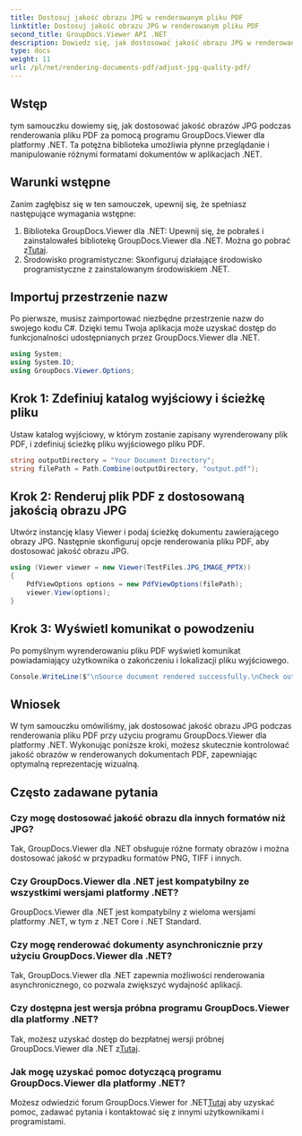 ```yaml
---
title: Dostosuj jakość obrazu JPG w renderowanym pliku PDF
linktitle: Dostosuj jakość obrazu JPG w renderowanym pliku PDF
second_title: GroupDocs.Viewer API .NET
description: Dowiedz się, jak dostosować jakość obrazu JPG w renderowanych dokumentach PDF za pomocą programu GroupDocs.Viewer dla platformy .NET. Popraw swoje wrażenia z przeglądania dokumentów.
type: docs
weight: 11
url: /pl/net/rendering-documents-pdf/adjust-jpg-quality-pdf/
---
```

## Wstęp
tym samouczku dowiemy się, jak dostosować jakość obrazów JPG podczas renderowania pliku PDF za pomocą programu GroupDocs.Viewer dla platformy .NET. Ta potężna biblioteka umożliwia płynne przeglądanie i manipulowanie różnymi formatami dokumentów w aplikacjach .NET.
## Warunki wstępne
Zanim zagłębisz się w ten samouczek, upewnij się, że spełniasz następujące wymagania wstępne:
1.  Biblioteka GroupDocs.Viewer dla .NET: Upewnij się, że pobrałeś i zainstalowałeś bibliotekę GroupDocs.Viewer dla .NET. Można go pobrać z[Tutaj](https://releases.groupdocs.com/viewer/net/).
2. Środowisko programistyczne: Skonfiguruj działające środowisko programistyczne z zainstalowanym środowiskiem .NET.

## Importuj przestrzenie nazw
Po pierwsze, musisz zaimportować niezbędne przestrzenie nazw do swojego kodu C#. Dzięki temu Twoja aplikacja może uzyskać dostęp do funkcjonalności udostępnianych przez GroupDocs.Viewer dla .NET.
```csharp
using System;
using System.IO;
using GroupDocs.Viewer.Options;
```
## Krok 1: Zdefiniuj katalog wyjściowy i ścieżkę pliku
Ustaw katalog wyjściowy, w którym zostanie zapisany wyrenderowany plik PDF, i zdefiniuj ścieżkę pliku wyjściowego pliku PDF.
```csharp
string outputDirectory = "Your Document Directory";
string filePath = Path.Combine(outputDirectory, "output.pdf");
```
## Krok 2: Renderuj plik PDF z dostosowaną jakością obrazu JPG
Utwórz instancję klasy Viewer i podaj ścieżkę dokumentu zawierającego obrazy JPG. Następnie skonfiguruj opcje renderowania pliku PDF, aby dostosować jakość obrazu JPG.
```csharp
using (Viewer viewer = new Viewer(TestFiles.JPG_IMAGE_PPTX))
{               
    PdfViewOptions options = new PdfViewOptions(filePath);
    viewer.View(options);
}
```
## Krok 3: Wyświetl komunikat o powodzeniu
Po pomyślnym wyrenderowaniu pliku PDF wyświetl komunikat powiadamiający użytkownika o zakończeniu i lokalizacji pliku wyjściowego.
```csharp
Console.WriteLine($"\nSource document rendered successfully.\nCheck output in {outputDirectory}.");
```

## Wniosek
W tym samouczku omówiliśmy, jak dostosować jakość obrazu JPG podczas renderowania pliku PDF przy użyciu programu GroupDocs.Viewer dla platformy .NET. Wykonując poniższe kroki, możesz skutecznie kontrolować jakość obrazów w renderowanych dokumentach PDF, zapewniając optymalną reprezentację wizualną.
## Często zadawane pytania
### Czy mogę dostosować jakość obrazu dla innych formatów niż JPG?
Tak, GroupDocs.Viewer dla .NET obsługuje różne formaty obrazów i można dostosować jakość w przypadku formatów PNG, TIFF i innych.
### Czy GroupDocs.Viewer dla .NET jest kompatybilny ze wszystkimi wersjami platformy .NET?
GroupDocs.Viewer dla .NET jest kompatybilny z wieloma wersjami platformy .NET, w tym z .NET Core i .NET Standard.
### Czy mogę renderować dokumenty asynchronicznie przy użyciu GroupDocs.Viewer dla .NET?
Tak, GroupDocs.Viewer dla .NET zapewnia możliwości renderowania asynchronicznego, co pozwala zwiększyć wydajność aplikacji.
### Czy dostępna jest wersja próbna programu GroupDocs.Viewer dla platformy .NET?
 Tak, możesz uzyskać dostęp do bezpłatnej wersji próbnej GroupDocs.Viewer dla .NET z[Tutaj](https://releases.groupdocs.com/).
### Jak mogę uzyskać pomoc dotyczącą programu GroupDocs.Viewer dla platformy .NET?
 Możesz odwiedzić forum GroupDocs.Viewer for .NET[Tutaj](https://forum.groupdocs.com/c/viewer/9) aby uzyskać pomoc, zadawać pytania i kontaktować się z innymi użytkownikami i programistami.